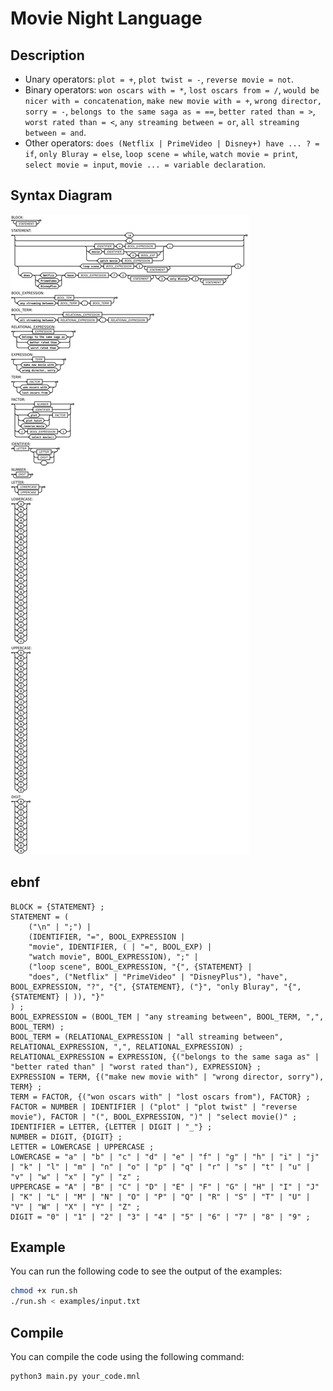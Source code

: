 # Movie Night Language

## Description

- Unary operators: `plot = +`, `plot twist = -`, `reverse movie = not`.
- Binary operators: `won oscars with = *`, `lost oscars from = /`, `would be nicer with = concatenation`, `make new movie with = +`, `wrong director, sorry = -`, `belongs to the same saga as = ==`, `better rated than = >`, `worst rated than = <`, `any streaming between = or`, `all streaming between = and`.
- Other operators: `does (Netflix | PrimeVideo | Disney+) have ... ? = if`, `only Bluray = else`, `loop scene = while`, `watch movie = print`, `select movie = input`, `movie ... = variable declaration`.

## Syntax Diagram
![Syntax Diagram](syntax_diagram.png)

## ebnf
```
BLOCK = {STATEMENT} ;
STATEMENT = (
    ("\n" | ";") |
    (IDENTIFIER, "=", BOOL_EXPRESSION |
    "movie", IDENTIFIER, ( | "=", BOOL_EXP) |
    "watch movie", BOOL_EXPRESSION), ";" |
    ("loop scene", BOOL_EXPRESSION, "{", {STATEMENT} |
    "does", ("Netflix" | "PrimeVideo" | "DisneyPlus"), "have", BOOL_EXPRESSION, "?", "{", {STATEMENT}, ("}", "only Bluray", "{", {STATEMENT} | )), "}"
) ;
BOOL_EXPRESSION = (BOOL_TEM | "any streaming between", BOOL_TERM, ",", BOOL_TERM) ;
BOOL_TERM = (RELATIONAL_EXPRESSION | "all streaming between", RELATIONAL_EXPRESSION, ",", RELATIONAL_EXPRESSION) ;
RELATIONAL_EXPRESSION = EXPRESSION, {("belongs to the same saga as" | "better rated than" | "worst rated than"), EXPRESSION} ;
EXPRESSION = TERM, {("make new movie with" | "wrong director, sorry"), TERM} ;
TERM = FACTOR, {("won oscars with" | "lost oscars from"), FACTOR} ;
FACTOR = NUMBER | IDENTIFIER | ("plot" | "plot twist" | "reverse movie"), FACTOR | "(", BOOL_EXPRESSION, ")" | "select movie()" ;
IDENTIFIER = LETTER, {LETTER | DIGIT | "_"} ;
NUMBER = DIGIT, {DIGIT} ;
LETTER = LOWERCASE | UPPERCASE ;
LOWERCASE = "a" | "b" | "c" | "d" | "e" | "f" | "g" | "h" | "i" | "j" | "k" | "l" | "m" | "n" | "o" | "p" | "q" | "r" | "s" | "t" | "u" | "v" | "w" | "x" | "y" | "z" ;
UPPERCASE = "A" | "B" | "C" | "D" | "E" | "F" | "G" | "H" | "I" | "J" | "K" | "L" | "M" | "N" | "O" | "P" | "Q" | "R" | "S" | "T" | "U" | "V" | "W" | "X" | "Y" | "Z" ;
DIGIT = "0" | "1" | "2" | "3" | "4" | "5" | "6" | "7" | "8" | "9" ;
```

## Example
You can run the following code to see the output of the examples:
```bash
chmod +x run.sh
./run.sh < examples/input.txt
```

## Compile
You can compile the code using the following command:
```bash
python3 main.py your_code.mnl
```